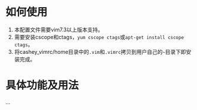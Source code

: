 # 如何使用

1. 本配置文件需要vim7.3以上版本支持。
2. 需要安装cscope和ctags，`yum cscope ctags`或`apt-get install cscope ctags`。
3. 将cashey_vimrc/home目录中的`.vim`和`.vimrc`拷贝到用户自己的`~`目录下即安装完成。

# 具体功能及用法

...
